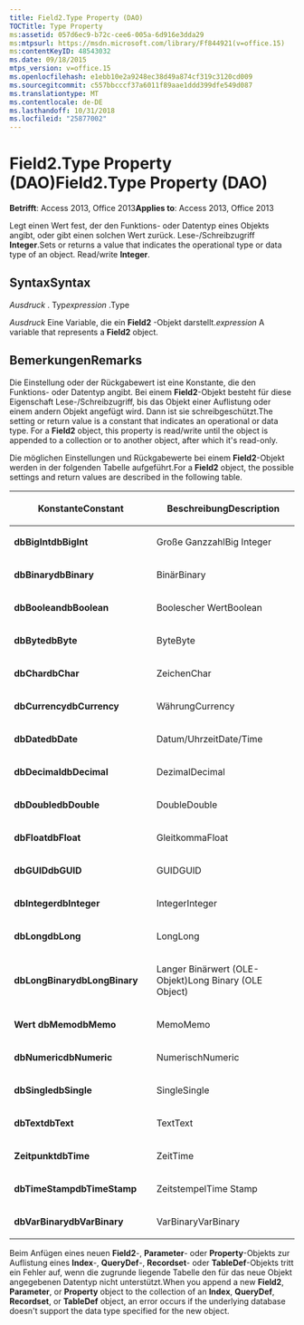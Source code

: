 ```yaml
---
title: Field2.Type Property (DAO)
TOCTitle: Type Property
ms:assetid: 057d6ec9-b72c-cee6-005a-6d916e3dda29
ms:mtpsurl: https://msdn.microsoft.com/library/Ff844921(v=office.15)
ms:contentKeyID: 48543032
ms.date: 09/18/2015
mtps_version: v=office.15
ms.openlocfilehash: e1ebb10e2a9248ec38d49a874cf319c3120cd009
ms.sourcegitcommit: c557bbcccf37a6011f89aae1ddd399dfe549d087
ms.translationtype: MT
ms.contentlocale: de-DE
ms.lasthandoff: 10/31/2018
ms.locfileid: "25877002"
---
```

# <a name="field2type-property-dao"></a><span data-ttu-id="c2a41-102">Field2.Type Property (DAO)</span><span class="sxs-lookup"><span data-stu-id="c2a41-102">Field2.Type Property (DAO)</span></span>


<span data-ttu-id="c2a41-103">**Betrifft**: Access 2013, Office 2013</span><span class="sxs-lookup"><span data-stu-id="c2a41-103">**Applies to**: Access 2013, Office 2013</span></span>

<span data-ttu-id="c2a41-p101">Legt einen Wert fest, der den Funktions- oder Datentyp eines Objekts angibt, oder gibt einen solchen Wert zurück. Lese-/Schreibzugriff **Integer**.</span><span class="sxs-lookup"><span data-stu-id="c2a41-p101">Sets or returns a value that indicates the operational type or data type of an object. Read/write **Integer**.</span></span>

## <a name="syntax"></a><span data-ttu-id="c2a41-106">Syntax</span><span class="sxs-lookup"><span data-stu-id="c2a41-106">Syntax</span></span>

<span data-ttu-id="c2a41-107">*Ausdruck* . Typ</span><span class="sxs-lookup"><span data-stu-id="c2a41-107">*expression* .Type</span></span>

<span data-ttu-id="c2a41-108">*Ausdruck* Eine Variable, die ein **Field2** -Objekt darstellt.</span><span class="sxs-lookup"><span data-stu-id="c2a41-108">*expression* A variable that represents a **Field2** object.</span></span>

## <a name="remarks"></a><span data-ttu-id="c2a41-109">Bemerkungen</span><span class="sxs-lookup"><span data-stu-id="c2a41-109">Remarks</span></span>

<span data-ttu-id="c2a41-p102">Die Einstellung oder der Rückgabewert ist eine Konstante, die den Funktions- oder Datentyp angibt. Bei einem **Field2**-Objekt besteht für diese Eigenschaft Lese-/Schreibzugriff, bis das Objekt einer Auflistung oder einem andern Objekt angefügt wird. Dann ist sie schreibgeschützt.</span><span class="sxs-lookup"><span data-stu-id="c2a41-p102">The setting or return value is a constant that indicates an operational or data type. For a **Field2** object, this property is read/write until the object is appended to a collection or to another object, after which it's read-only.</span></span>

<span data-ttu-id="c2a41-112">Die möglichen Einstellungen und Rückgabewerte bei einem **Field2**-Objekt werden in der folgenden Tabelle aufgeführt.</span><span class="sxs-lookup"><span data-stu-id="c2a41-112">For a **Field2** object, the possible settings and return values are described in the following table.</span></span>

<table>
<colgroup>
<col style="width: 50%" />
<col style="width: 50%" />
</colgroup>
<thead>
<tr class="header">
<th><p><span data-ttu-id="c2a41-113">Konstante</span><span class="sxs-lookup"><span data-stu-id="c2a41-113">Constant</span></span></p></th>
<th><p><span data-ttu-id="c2a41-114">Beschreibung</span><span class="sxs-lookup"><span data-stu-id="c2a41-114">Description</span></span></p></th>
</tr>
</thead>
<tbody>
<tr class="odd">
<td><p><span data-ttu-id="c2a41-115"><strong>dbBigInt</strong></span><span class="sxs-lookup"><span data-stu-id="c2a41-115"><strong>dbBigInt</strong></span></span></p></td>
<td><p><span data-ttu-id="c2a41-116">Große Ganzzahl</span><span class="sxs-lookup"><span data-stu-id="c2a41-116">Big Integer</span></span></p></td>
</tr>
<tr class="even">
<td><p><span data-ttu-id="c2a41-117"><strong>dbBinary</strong></span><span class="sxs-lookup"><span data-stu-id="c2a41-117"><strong>dbBinary</strong></span></span></p></td>
<td><p><span data-ttu-id="c2a41-118">Binär</span><span class="sxs-lookup"><span data-stu-id="c2a41-118">Binary</span></span></p></td>
</tr>
<tr class="odd">
<td><p><span data-ttu-id="c2a41-119"><strong>dbBoolean</strong></span><span class="sxs-lookup"><span data-stu-id="c2a41-119"><strong>dbBoolean</strong></span></span></p></td>
<td><p><span data-ttu-id="c2a41-120">Boolescher Wert</span><span class="sxs-lookup"><span data-stu-id="c2a41-120">Boolean</span></span></p></td>
</tr>
<tr class="even">
<td><p><span data-ttu-id="c2a41-121"><strong>dbByte</strong></span><span class="sxs-lookup"><span data-stu-id="c2a41-121"><strong>dbByte</strong></span></span></p></td>
<td><p><span data-ttu-id="c2a41-122">Byte</span><span class="sxs-lookup"><span data-stu-id="c2a41-122">Byte</span></span></p></td>
</tr>
<tr class="odd">
<td><p><span data-ttu-id="c2a41-123"><strong>dbChar</strong></span><span class="sxs-lookup"><span data-stu-id="c2a41-123"><strong>dbChar</strong></span></span></p></td>
<td><p><span data-ttu-id="c2a41-124">Zeichen</span><span class="sxs-lookup"><span data-stu-id="c2a41-124">Char</span></span></p></td>
</tr>
<tr class="even">
<td><p><span data-ttu-id="c2a41-125"><strong>dbCurrency</strong></span><span class="sxs-lookup"><span data-stu-id="c2a41-125"><strong>dbCurrency</strong></span></span></p></td>
<td><p><span data-ttu-id="c2a41-126">Währung</span><span class="sxs-lookup"><span data-stu-id="c2a41-126">Currency</span></span></p></td>
</tr>
<tr class="odd">
<td><p><span data-ttu-id="c2a41-127"><strong>dbDate</strong></span><span class="sxs-lookup"><span data-stu-id="c2a41-127"><strong>dbDate</strong></span></span></p></td>
<td><p><span data-ttu-id="c2a41-128">Datum/Uhrzeit</span><span class="sxs-lookup"><span data-stu-id="c2a41-128">Date/Time</span></span></p></td>
</tr>
<tr class="even">
<td><p><span data-ttu-id="c2a41-129"><strong>dbDecimal</strong></span><span class="sxs-lookup"><span data-stu-id="c2a41-129"><strong>dbDecimal</strong></span></span></p></td>
<td><p><span data-ttu-id="c2a41-130">Dezimal</span><span class="sxs-lookup"><span data-stu-id="c2a41-130">Decimal</span></span></p></td>
</tr>
<tr class="odd">
<td><p><span data-ttu-id="c2a41-131"><strong>dbDouble</strong></span><span class="sxs-lookup"><span data-stu-id="c2a41-131"><strong>dbDouble</strong></span></span></p></td>
<td><p><span data-ttu-id="c2a41-132">Double</span><span class="sxs-lookup"><span data-stu-id="c2a41-132">Double</span></span></p></td>
</tr>
<tr class="even">
<td><p><span data-ttu-id="c2a41-133"><strong>dbFloat</strong></span><span class="sxs-lookup"><span data-stu-id="c2a41-133"><strong>dbFloat</strong></span></span></p></td>
<td><p><span data-ttu-id="c2a41-134">Gleitkomma</span><span class="sxs-lookup"><span data-stu-id="c2a41-134">Float</span></span></p></td>
</tr>
<tr class="odd">
<td><p><span data-ttu-id="c2a41-135"><strong>dbGUID</strong></span><span class="sxs-lookup"><span data-stu-id="c2a41-135"><strong>dbGUID</strong></span></span></p></td>
<td><p><span data-ttu-id="c2a41-136">GUID</span><span class="sxs-lookup"><span data-stu-id="c2a41-136">GUID</span></span></p></td>
</tr>
<tr class="even">
<td><p><span data-ttu-id="c2a41-137"><strong>dbInteger</strong></span><span class="sxs-lookup"><span data-stu-id="c2a41-137"><strong>dbInteger</strong></span></span></p></td>
<td><p><span data-ttu-id="c2a41-138">Integer</span><span class="sxs-lookup"><span data-stu-id="c2a41-138">Integer</span></span></p></td>
</tr>
<tr class="odd">
<td><p><span data-ttu-id="c2a41-139"><strong>dbLong</strong></span><span class="sxs-lookup"><span data-stu-id="c2a41-139"><strong>dbLong</strong></span></span></p></td>
<td><p><span data-ttu-id="c2a41-140">Long</span><span class="sxs-lookup"><span data-stu-id="c2a41-140">Long</span></span></p></td>
</tr>
<tr class="even">
<td><p><span data-ttu-id="c2a41-141"><strong>dbLongBinary</strong></span><span class="sxs-lookup"><span data-stu-id="c2a41-141"><strong>dbLongBinary</strong></span></span></p></td>
<td><p><span data-ttu-id="c2a41-142">Langer Binärwert (OLE-Objekt)</span><span class="sxs-lookup"><span data-stu-id="c2a41-142">Long Binary (OLE Object)</span></span></p></td>
</tr>
<tr class="odd">
<td><p><span data-ttu-id="c2a41-143"><strong>Wert dbMemo</strong></span><span class="sxs-lookup"><span data-stu-id="c2a41-143"><strong>dbMemo</strong></span></span></p></td>
<td><p><span data-ttu-id="c2a41-144">Memo</span><span class="sxs-lookup"><span data-stu-id="c2a41-144">Memo</span></span></p></td>
</tr>
<tr class="even">
<td><p><span data-ttu-id="c2a41-145"><strong>dbNumeric</strong></span><span class="sxs-lookup"><span data-stu-id="c2a41-145"><strong>dbNumeric</strong></span></span></p></td>
<td><p><span data-ttu-id="c2a41-146">Numerisch</span><span class="sxs-lookup"><span data-stu-id="c2a41-146">Numeric</span></span></p></td>
</tr>
<tr class="odd">
<td><p><span data-ttu-id="c2a41-147"><strong>dbSingle</strong></span><span class="sxs-lookup"><span data-stu-id="c2a41-147"><strong>dbSingle</strong></span></span></p></td>
<td><p><span data-ttu-id="c2a41-148">Single</span><span class="sxs-lookup"><span data-stu-id="c2a41-148">Single</span></span></p></td>
</tr>
<tr class="even">
<td><p><span data-ttu-id="c2a41-149"><strong>dbText</strong></span><span class="sxs-lookup"><span data-stu-id="c2a41-149"><strong>dbText</strong></span></span></p></td>
<td><p><span data-ttu-id="c2a41-150">Text</span><span class="sxs-lookup"><span data-stu-id="c2a41-150">Text</span></span></p></td>
</tr>
<tr class="odd">
<td><p><span data-ttu-id="c2a41-151"><strong>Zeitpunkt</strong></span><span class="sxs-lookup"><span data-stu-id="c2a41-151"><strong>dbTime</strong></span></span></p></td>
<td><p><span data-ttu-id="c2a41-152">Zeit</span><span class="sxs-lookup"><span data-stu-id="c2a41-152">Time</span></span></p></td>
</tr>
<tr class="even">
<td><p><span data-ttu-id="c2a41-153"><strong>dbTimeStamp</strong></span><span class="sxs-lookup"><span data-stu-id="c2a41-153"><strong>dbTimeStamp</strong></span></span></p></td>
<td><p><span data-ttu-id="c2a41-154">Zeitstempel</span><span class="sxs-lookup"><span data-stu-id="c2a41-154">Time Stamp</span></span></p></td>
</tr>
<tr class="odd">
<td><p><span data-ttu-id="c2a41-155"><strong>dbVarBinary</strong></span><span class="sxs-lookup"><span data-stu-id="c2a41-155"><strong>dbVarBinary</strong></span></span></p></td>
<td><p><span data-ttu-id="c2a41-156">VarBinary</span><span class="sxs-lookup"><span data-stu-id="c2a41-156">VarBinary</span></span></p></td>
</tr>
</tbody>
</table>


<span data-ttu-id="c2a41-157">Beim Anfügen eines neuen **Field2**-, **Parameter**- oder **Property**-Objekts zur Auflistung eines **Index**-, **QueryDef**-, **Recordset**- oder **TableDef**-Objekts tritt ein Fehler auf, wenn die zugrunde liegende Tabelle den für das neue Objekt angegebenen Datentyp nicht unterstützt.</span><span class="sxs-lookup"><span data-stu-id="c2a41-157">When you append a new **Field2**, **Parameter**, or **Property** object to the collection of an **Index**, **QueryDef**, **Recordset**, or **TableDef** object, an error occurs if the underlying database doesn't support the data type specified for the new object.</span></span>

